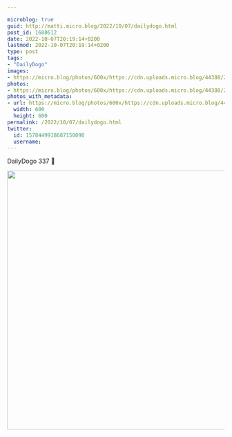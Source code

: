 ```yaml
---

microblog: true
guid: http://matti.micro.blog/2022/10/07/dailydogo.html
post_id: 1680612
date: 2022-10-07T20:19:14+0200
lastmod: 2022-10-07T20:19:14+0200
type: post
tags:
- "DailyDogo"
images:
- https://micro.blog/photos/600x/https://cdn.uploads.micro.blog/44388/2022/336e6a4bc3.jpg
photos:
- https://micro.blog/photos/600x/https://cdn.uploads.micro.blog/44388/2022/336e6a4bc3.jpg
photos_with_metadata:
- url: https://micro.blog/photos/600x/https://cdn.uploads.micro.blog/44388/2022/336e6a4bc3.jpg
  width: 600
  height: 600
permalink: /2022/10/07/dailydogo.html
twitter:
  id: 1578449918687150090
  username:
---
```

DailyDogo 337 🐶

<img src="/media/uploads/2022/336e6a4bc3.jpg" width="600" height="600" alt="" />

